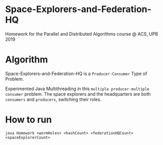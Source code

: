 # Space-Explorers-and-Federation-HQ
Homework for the Parallel and Distributed Algorithms course @ ACS, UPB 2019

# Algorithm

Space-Explorers-and-Federation-HQ is a `Producer-Consumer` Type of Problem.

Experimented Java Multithreading in this `multiple producer-multiple consumer` problem. The space explorers and the headquarters are both `consumers` and `producers`, switching their roles.

# How to run

`java Homework <wormHoles> <hashCount> <federationHQCount> <spaceExplorerCount>`
